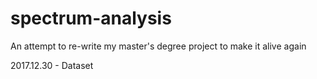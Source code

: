 # spectrum-analysis
An attempt to re-write my master's degree project to make it alive again

2017.12.30 - Dataset